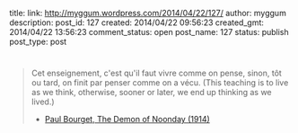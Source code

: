title: 
link: http://myggum.wordpress.com/2014/04/22/127/
author: myggum
description: 
post_id: 127
created: 2014/04/22 09:56:23
created_gmt: 2014/04/22 13:56:23
comment_status: open
post_name: 127
status: publish
post_type: post

# 

> Cet enseignement, c'est qu'il faut vivre comme on pense, sinon, tôt ou tard, on finit par penser comme on a vécu. (This teaching is to live as we think, otherwise, sooner or later, we end up thinking as we lived.) 
> 
>   * [Paul Bourget, The Demon of Noonday (1914)](http://en.wikiquote.org/wiki/Paul_Bourget#The_Demon_of_Noonday_.281914.29)